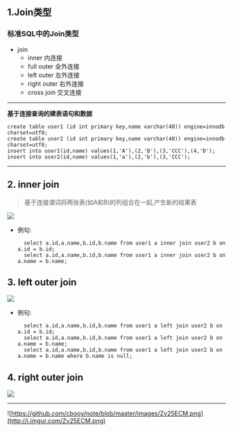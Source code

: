 ## 1.Join类型
### 标准SQL中的Join类型
* join
	* inner				内连接
	* full outer		全外连接
	* left outer		左外连接
	* right outer		右外连接
	* cross join		交叉连接

-----------------------------------------------------------------------------

**基于连接查询的建表语句和数据**

	create table user1 (id int primary key,name varchar(40)) engine=innodb charset=utf8;
	create table user2 (id int primary key,name varchar(40)) engine=innodb charset=utf8;
	insert into user1(id,name) values(1,'A'),(2,'B'),(3,'CCC'),(4,'D');
	insert into user2(id,name) values(1,'a'),(2,'b'),(3,'CCC');

-----------------------------------------------------------------------------

## 2. inner join
> 基于连接谓词将两张表(如A和B)的列组合在一起,产生新的结果表

![](http://i.imgur.com/24SUXf9.png)

* 例句:
	
		select a.id,a.name,b.id,b.name from user1 a inner join user2 b on a.id = b.id;
		select a.id,a.name,b.id,b.name from user1 a inner join user2 b on a.name = b.name;

## 3. left outer join
	
![](http://i.imgur.com/3n8cGMy.png)

* 例句:

		select a.id,a.name,b.id,b.name from user1 a left join user2 b on a.id = b.id;
		select a.id,a.name,b.id,b.name from user1 a left join user2 b on a.name = b.name;
		select a.id,a.name,b.id,b.name from user1 a left join user2 b on a.name = b.name where b.name is null;

## 4. right outer join

![](http://i.imgur.com/Zv25ECM.png)

---

![https://github.com/cbooy/note/blob/master/images/Zv25ECM.png](http://i.imgur.com/Zv25ECM.png)

